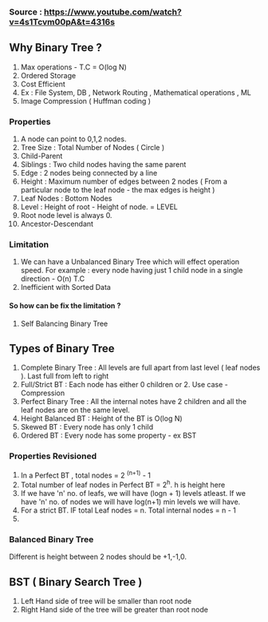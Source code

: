 ### Source : https://www.youtube.com/watch?v=4s1Tcvm00pA&t=4316s

## Why Binary Tree ?
1. Max operations - T.C = O(log N)
2. Ordered Storage
3. Cost Efficient
4. Ex : File System, DB , Network Routing , Mathematical operations , ML
5. Image Compression ( Huffman coding )

### Properties
1. A node can point to 0,1,2 nodes.
2. Tree Size : Total Number of Nodes ( Circle )
3. Child-Parent
4. Siblings : Two child nodes having the same parent
5. Edge : 2 nodes being connected by a line
6. Height : Maximum number of edges between 2 nodes ( From a particular node to the leaf node - the max edges is height )
7. Leaf Nodes : Bottom Nodes
8. Level : Height of root - Height of node. = LEVEL
9. Root node level is always 0.
10. Ancestor-Descendant

### Limitation 
1. We can have a Unbalanced Binary Tree which will effect operation speed. For example : every node having just 1 child node in a single direction - O(n) T.C
2. Inefficient with Sorted Data

#### So how can be fix the limitation ?
1. Self Balancing Binary Tree

## Types of Binary Tree
1. Complete Binary Tree : All levels are full apart from last level ( leaf nodes ). Last full from left to right
2. Full/Strict BT : Each node has either 0 children or 2. Use case - Compression
3. Perfect Binary Tree : All the internal notes have 2 children and all the leaf nodes are on the same level.
4. Height Balanced BT : Height of the BT is O(log N) 
5. Skewed BT : Every node has only 1 child
6. Ordered BT : Every node has some property - ex BST

### Properties Revisioned
1. In a Perfect BT , total nodes = 2 <sup>(n+1)</sup> - 1
2. Total number of leaf nodes in Perfect BT = 2<sup>h</sup>. h is height here
3. If we have 'n'  no. of leafs, we will have (logn + 1) levels atleast. If we have 'n' no. of nodes we will have log(n+1) min levels we will have.
4. For a strict BT. IF total Leaf nodes = n. Total internal nodes = n - 1
5.

### Balanced Binary Tree
Different is height between 2 nodes should be +1,-1,0.

## BST ( Binary Search Tree )
1. Left Hand side of tree will be smaller than root node
2. Right Hand side of the tree will be greater than root node


